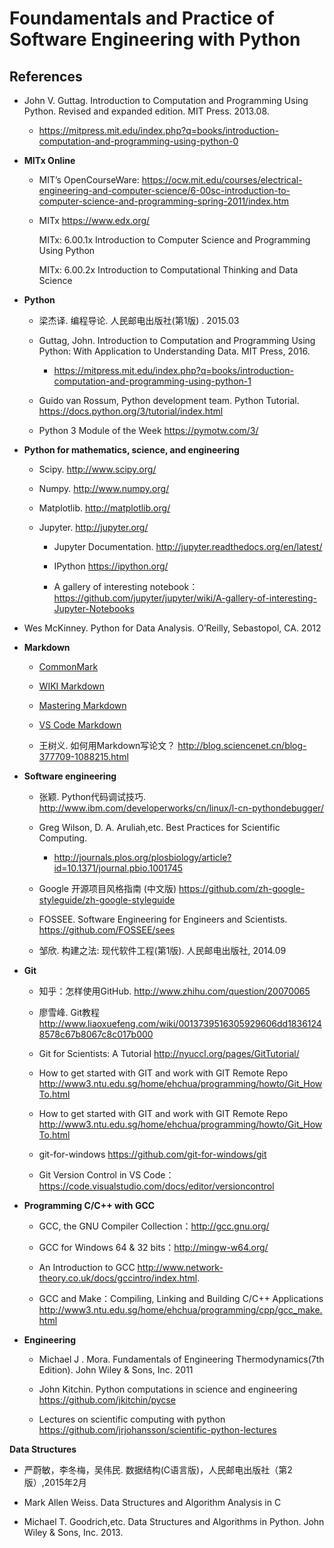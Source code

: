 
# Foundamentals and Practice of Software Engineering with Python

## References

* John V. Guttag. Introduction to Computation and Programming Using Python. Revised and expanded edition. MIT Press. 2013.08.  

   * https://mitpress.mit.edu/index.php?q=books/introduction-computation-and-programming-using-python-0
 
 * **MITx Online**
 
   * MIT’s OpenCourseWare: https://ocw.mit.edu/courses/electrical-engineering-and-computer-science/6-00sc-introduction-to-computer-science-and-programming-spring-2011/index.htm
   
   * MITx https://www.edx.org/
     
     MITx: 6.00.1x Introduction to Computer Science and Programming Using Python
     
     MITx: 6.00.2x Introduction to Computational Thinking and Data Science  

* **Python**

  * 梁杰译. 编程导论. 人民邮电出版社(第1版) .  2015.03
  
  * Guttag, John. Introduction to Computation and Programming Using Python: With Application to Understanding Data. MIT Press, 2016.
    
    * https://mitpress.mit.edu/index.php?q=books/introduction-computation-and-programming-using-python-1

  * Guido van Rossum, Python development team. Python Tutorial. https://docs.python.org/3/tutorial/index.html

  * Python 3 Module of the Week  https://pymotw.com/3/

* **Python for mathematics, science, and engineering**
  
  * Scipy. http://www.scipy.org/
  
  * Numpy. http://www.numpy.org/
  
  * Matplotlib.  http://matplotlib.org/

  * Jupyter. http://jupyter.org/
    
    * Jupyter Documentation. http://jupyter.readthedocs.org/en/latest/
    
    * IPython https://ipython.org/
    
    * A gallery of interesting notebook： https://github.com/jupyter/jupyter/wiki/A-gallery-of-interesting-Jupyter-Notebooks
    
* Wes McKinney. Python for Data Analysis. O’Reilly, Sebastopol, CA. 2012

* **Markdown**

  * [CommonMark](http://commonmark.org/)
  
  * [WIKI Markdown](https://en.wikipedia.org/wiki/Markdown)

  * [Mastering Markdown](https://guides.github.com/features/mastering-markdown/)

  * [VS Code Markdown](https://code.visualstudio.com/docs/languages/markdown/)

  * 王树义. 如何用Markdown写论文？ http://blog.sciencenet.cn/blog-377709-1088215.html

* **Software engineering**

  * 张颖. Python代码调试技巧. http://www.ibm.com/developerworks/cn/linux/l-cn-pythondebugger/ 

  * Greg Wilson, D. A. Aruliah,etc. Best Practices for Scientific Computing.     
    *  http://journals.plos.org/plosbiology/article?id=10.1371/journal.pbio.1001745

  * Google 开源项目风格指南 (中文版) https://github.com/zh-google-styleguide/zh-google-styleguide

  * FOSSEE. Software Engineering for Engineers and Scientists. https://github.com/FOSSEE/sees

  * 邹欣. 构建之法: 现代软件工程(第1版). 人民邮电出版社, 2014.09

* **Git**

  * 知乎：怎样使用GitHub. http://www.zhihu.com/question/20070065

  * 廖雪峰. Git教程  http://www.liaoxuefeng.com/wiki/0013739516305929606dd18361248578c67b8067c8c017b000

  * Git for Scientists: A Tutorial http://nyuccl.org/pages/GitTutorial/

  * How to get started with GIT and work with GIT Remote Repo  http://www3.ntu.edu.sg/home/ehchua/programming/howto/Git_HowTo.html
  
  * How to get started with GIT and work with GIT Remote Repo http://www3.ntu.edu.sg/home/ehchua/programming/howto/Git_HowTo.html

  * git-for-windows https://github.com/git-for-windows/git

  * Git Version Control in VS Code：https://code.visualstudio.com/docs/editor/versioncontrol

* **Programming C/C++ with GCC**

  * GCC, the GNU Compiler Collection：http://gcc.gnu.org/

  * GCC for Windows 64 & 32 bits：http://mingw-w64.org/

  * An Introduction to GCC  http://www.network-theory.co.uk/docs/gccintro/index.html.

  * GCC and Make：Compiling, Linking and Building C/C++ Applications http://www3.ntu.edu.sg/home/ehchua/programming/cpp/gcc_make.html

* **Engineering**

  * Michael J . Mora. Fundamentals of Engineering Thermodynamics(7th Edition). John Wiley & Sons, Inc. 2011
  
  * John Kitchin. Python computations in science and engineering  https://github.com/jkitchin/pycse

  * Lectures on scientific computing with python https://github.com/jrjohansson/scientific-python-lectures  

**Data Structures** 

  * 严蔚敏，李冬梅，吴伟民. 数据结构(C语言版)，人民邮电出版社（第2版）,2015年2月 

  * Mark Allen Weiss. Data Structures and Algorithm Analysis in C

  * Michael T. Goodrich,etc. Data Structures and Algorithms in Python. John Wiley & Sons, Inc. 2013.

